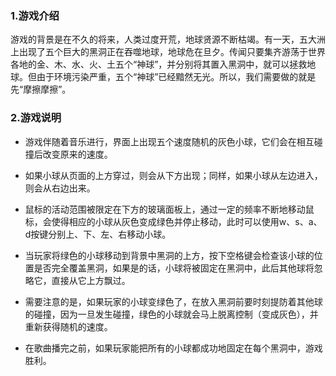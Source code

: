 ### 1.游戏介绍

游戏的背景是在不久的将来，人类过度开荒，地球贤源不断枯竭。有一天，五大洲上出现了五个巨大的黑洞正在吞噬地球，地球危在旦夕。传闻只要集齐游荡于世界各地的金、木、水、火、土五个“神球”，并分别将其置入黑洞中，就可以拯救地球。但由于环境污染严重，五个“神球”已经黯然无光。所以，我们需要做的就是先“摩擦摩擦”。

### 2.游戏说明

- 游戏伴随着音乐进行，界面上出现五个速度随机的灰色小球，它们会在相互碰撞后改变原来的速度。

- 如果小球从页面的上方穿过，则会从下方出现；同样，如果小球从左边进入，则会从右边出来。

- 鼠标的活动范围被限定在下方的玻璃面板上，通过一定的频率不断地移动鼠标，会使得相应的小球从灰色变成绿色并停止移动，此时可以使用w、s、a、d按键分别上、下、左、右移动小球。

- 当玩家将绿色的小球移动到背景中黑洞的上方，按下空格键会检查该小球的位置是否完全覆盖黑洞，如果是的话，小球将被固定在黑洞中，此后其他球将忽略它，直接从它上方飘过。

- 需要注意的是，如果玩家的小球变绿色了，在放入黑洞前要时刻提防着其他球的碰撞，因为一旦发生碰撞，绿色的小球就会马上脱离控制（变成灰色），并重新获得随机的速度。

- 在歌曲播完之前，如果玩家能把所有的小球都成功地固定在每个黑洞中，游戏胜利。